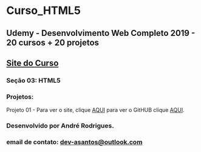 # Curso_HTML5
## Udemy - Desenvolvimento Web Completo 2019 - 20 cursos + 20 projetos 
## [Site do Curso](https://www.udemy.com/course/web-completo/)

### Seção 03: HTML5
### Projetos:

Projeto 01 - Para ver o site, clique [AQUI](https://munrramt.github.io/HTML5/Projeto_01/index.html) para ver o GitHUB clique [AQUI](https://github.com/MunrraMT/HTML5/tree/master/Projeto_01).


### Desenvolvido por André Rodrigues.
### email de contato: dev-asantos@outlook.com
